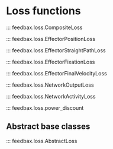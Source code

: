 # Loss functions

::: feedbax.loss.CompositeLoss

::: feedbax.loss.EffectorPositionLoss

::: feedbax.loss.EffectorStraightPathLoss

::: feedbax.loss.EffectorFixationLoss

::: feedbax.loss.EffectorFinalVelocityLoss

::: feedbax.loss.NetworkOutputLoss

::: feedbax.loss.NetworkActivityLoss

::: feedbax.loss.power_discount

## Abstract base classes 

::: feedbax.loss.AbstractLoss
